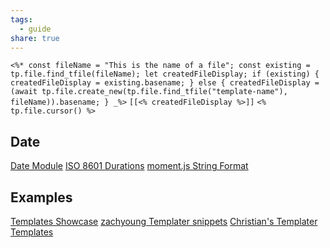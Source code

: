 ```yaml
---
tags:
  - guide
share: true
---
```

`<%*
const fileName = "This is the name of a file";
const existing = tp.file.find_tfile(fileName);
let createdFileDisplay;
if (existing) {
  createdFileDisplay = existing.basename;
} else {
  createdFileDisplay = (await tp.file.create_new(tp.file.find_tfile("template-name"), fileName)).basename;
}
_%>`
`[[<% createdFileDisplay %>]]`
`<% tp.file.cursor() %>`

## Date

[Date Module](https://silentvoid13.github.io/Templater/internal-functions/internal-modules/date-module.html)
[ISO 8601 Durations](https://en.wikipedia.org/wiki/ISO_8601#Durations)
[moment.js String Format](https://momentjs.com/docs/#/parsing/string-format/)

## Examples

[Templates Showcase](https://github.com/SilentVoid13/Templater/discussions/categories/templates-showcase)
[zachyoung Templater snippets](https://zachyoung.dev/posts/templater-snippets)
[Christian's Templater Templates](https://github.com/chhoumann/Templater_Templates)
